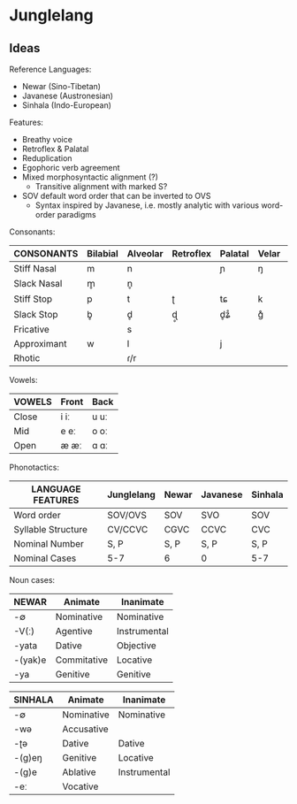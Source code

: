 # Junglelang

## Ideas

Reference Languages:
- Newar (Sino-Tibetan)
- Javanese (Austronesian)
- Sinhala (Indo-European)

Features:
- Breathy voice
- Retroflex & Palatal
- Reduplication
- Egophoric verb agreement
- Mixed morphosyntactic alignment (?)
    - Transitive alignment with marked S?
- SOV default word order that can be inverted to OVS
    - Syntax inspired by Javanese, i.e. mostly analytic with various word-order paradigms

Consonants:

| CONSONANTS  | Bilabial | Alveolar | Retroflex | Palatal | Velar | Glottal |
|---          |---       |---       |---        |---      |---    |---      |
| Stiff Nasal | m        | n        |           | ɲ       | ŋ     |         |
| Slack Nasal | m̥        | n̥        |           |         |       |         |
| Stiff Stop  | p        | t        | ʈ         | tɕ      | k     |         |
| Slack Stop  | b̥        | d̥        | ɖ̥         | d̥ʑ̊      | g̊     |         |
| Fricative   |          | s        |           |         |       | h       |
| Approximant | w        | l        |           | j       |       |         |
| Rhotic      |          | ɾ/r      |           |         |       |         |

Vowels:

| VOWELS | Front | Back |
|---     |---    |---   |
| Close  | i iː  | u uː |
| Mid    | e eː  | o oː |
| Open   | æ æː  | ɑ ɑː |

Phonotactics:

| LANGUAGE FEATURES  | Junglelang | Newar | Javanese | Sinhala |
|---                 |---         |---    |---       |---      |
| Word order         | SOV/OVS    | SOV   | SVO      | SOV     |
| Syllable Structure | CV/CCVC    | CGVC  | CCVC     | CVC     |
| Nominal Number     | S, P       | S, P  | S, P     | S, P    |
| Nominal Cases      | 5-7        | 6     | 0        | 5-7     |

Noun cases:

| NEWAR   | Animate     | Inanimate    |
| ---     | ---         | ---          |
| -∅      | Nominative  | Nominative   |
| -V(ː)   | Agentive    | Instrumental |
| -yata   | Dative      | Objective    |
| -(yak)e | Commitative | Locative     |
| -ya     | Genitive    | Genitive     |

| SINHALA | Animate    | Inanimate    |
| ---     | ---        | ---          |
| -∅      | Nominative | Nominative   |
| -wə     | Accusative |              |
| -ʈə     | Dative     | Dative       |
| -(g)eŋ  | Genitive   | Locative     |
| -(g)e   | Ablative   | Instrumental |
| -eː     | Vocative   |              |
